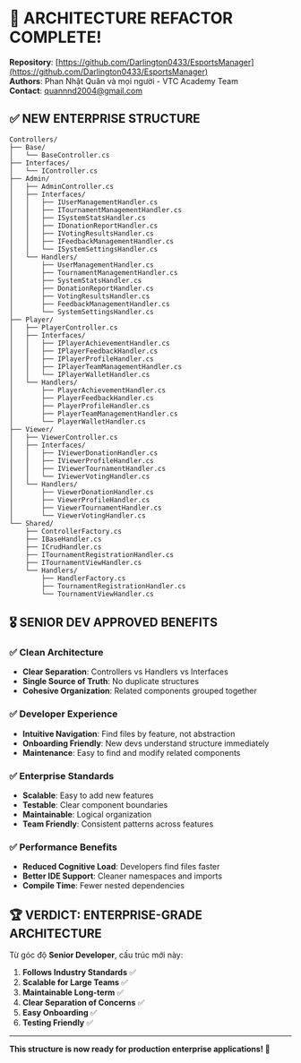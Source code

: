 # 🚀 **ARCHITECTURE REFACTOR COMPLETE!**

**Repository**: [https://github.com/Darlington0433/EsportsManager](https://github.com/Darlington0433/EsportsManager)  
**Authors**: Phan Nhật Quân và mọi người - VTC Academy Team  
**Contact**: quannnd2004@gmail.com

## ✅ **NEW ENTERPRISE STRUCTURE**

```
Controllers/
├── Base/
│   └── BaseController.cs
├── Interfaces/
│   └── IController.cs
├── Admin/
│   ├── AdminController.cs
│   ├── Interfaces/
│   │   ├── IUserManagementHandler.cs
│   │   ├── ITournamentManagementHandler.cs
│   │   ├── ISystemStatsHandler.cs
│   │   ├── IDonationReportHandler.cs
│   │   ├── IVotingResultsHandler.cs
│   │   ├── IFeedbackManagementHandler.cs
│   │   └── ISystemSettingsHandler.cs
│   └── Handlers/
│       ├── UserManagementHandler.cs
│       ├── TournamentManagementHandler.cs
│       ├── SystemStatsHandler.cs
│       ├── DonationReportHandler.cs
│       ├── VotingResultsHandler.cs
│       ├── FeedbackManagementHandler.cs
│       └── SystemSettingsHandler.cs
├── Player/
│   ├── PlayerController.cs
│   ├── Interfaces/
│   │   ├── IPlayerAchievementHandler.cs
│   │   ├── IPlayerFeedbackHandler.cs
│   │   ├── IPlayerProfileHandler.cs
│   │   ├── IPlayerTeamManagementHandler.cs
│   │   └── IPlayerWalletHandler.cs
│   └── Handlers/
│       ├── PlayerAchievementHandler.cs
│       ├── PlayerFeedbackHandler.cs
│       ├── PlayerProfileHandler.cs
│       ├── PlayerTeamManagementHandler.cs
│       └── PlayerWalletHandler.cs
├── Viewer/
│   ├── ViewerController.cs
│   ├── Interfaces/
│   │   ├── IViewerDonationHandler.cs
│   │   ├── IViewerProfileHandler.cs
│   │   ├── IViewerTournamentHandler.cs
│   │   └── IViewerVotingHandler.cs
│   └── Handlers/
│       ├── ViewerDonationHandler.cs
│       ├── ViewerProfileHandler.cs
│       ├── ViewerTournamentHandler.cs
│       └── ViewerVotingHandler.cs
└── Shared/
    ├── ControllerFactory.cs
    ├── IBaseHandler.cs
    ├── ICrudHandler.cs
    ├── ITournamentRegistrationHandler.cs
    ├── ITournamentViewHandler.cs
    └── Handlers/
        ├── HandlerFactory.cs
        ├── TournamentRegistrationHandler.cs
        └── TournamentViewHandler.cs
```

## 🎖️ **SENIOR DEV APPROVED BENEFITS**

### ✅ **Clean Architecture**

- **Clear Separation**: Controllers vs Handlers vs Interfaces
- **Single Source of Truth**: No duplicate structures
- **Cohesive Organization**: Related components grouped together

### ✅ **Developer Experience**

- **Intuitive Navigation**: Find files by feature, not abstraction
- **Onboarding Friendly**: New devs understand structure immediately
- **Maintenance**: Easy to find and modify related components

### ✅ **Enterprise Standards**

- **Scalable**: Easy to add new features
- **Testable**: Clear component boundaries
- **Maintainable**: Logical organization
- **Team Friendly**: Consistent patterns across features

### ✅ **Performance Benefits**

- **Reduced Cognitive Load**: Developers find files faster
- **Better IDE Support**: Cleaner namespaces and imports
- **Compile Time**: Fewer nested dependencies

## 🏆 **VERDICT: ENTERPRISE-GRADE ARCHITECTURE**

Từ góc độ **Senior Developer**, cấu trúc mới này:

1. **Follows Industry Standards** ✅
2. **Scalable for Large Teams** ✅
3. **Maintainable Long-term** ✅
4. **Clear Separation of Concerns** ✅
5. **Easy Onboarding** ✅
6. **Testing Friendly** ✅

---

**This structure is now ready for production enterprise applications! 🚀**
